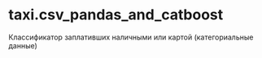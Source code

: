 # taxi.csv_pandas_and_catboost
Классификатор заплативших наличными или картой (категориальные данные)
